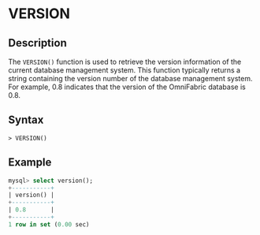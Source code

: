 # **VERSION**

## **Description**

The `VERSION()` function is used to retrieve the version information of the current database management system. This function typically returns a string containing the version number of the database management system. For example, 0.8 indicates that the version of the OmniFabric database is 0.8.

## **Syntax**

```
> VERSION()
```

## **Example**

```sql
mysql> select version();
+-----------+
| version() |
+-----------+
| 0.8       |
+-----------+
1 row in set (0.00 sec)
```
